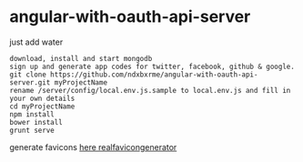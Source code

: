 angular-with-oauth-api-server
=============================
just add water
```
download, install and start mongodb
sign up and generate app codes for twitter, facebook, github & google.
git clone https://github.com/ndxbxrme/angular-with-oauth-api-server.git myProjectName
rename /server/config/local.env.js.sample to local.env.js and fill in your own details
cd myProjectName
npm install
bower install
grunt serve
```
generate favicons [here realfavicongenerator](http://realfavicongenerator.net/)